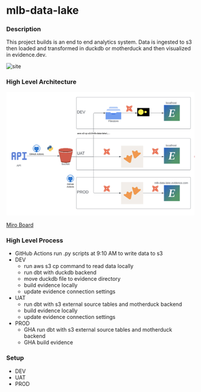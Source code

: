 # mlb-data-lake

### Description

This project builds is an end to end analytics system. Data is ingested to s3 then loaded and transformed in duckdb or motherduck and then visualized in evidence.dev. 

![site](https://mlb-data-lake.netlify.app)

### High Level Architecture
![high level architecture](./images/high-level-architecture-diagram.png)

[Miro Board](https://lucid.app/lucidchart/64b88329-46d6-4283-b875-fea82e9b328a/edit?view_items=DHbh.MwD~tuD&invitationId=inv_aec05db6-afbd-4dc8-831b-353bb2e5a6ce)

### High Level Process

* GitHub Actions run .py scripts at 9:10 AM to write data to s3
* DEV
    * run aws s3 cp command to read data locally
    * run dbt with duckdb backend
    * move duckdb file to evidence directory
    * build evidence locally
    * update evidence connection settings
* UAT
    * run dbt with s3 external source tables and motherduck backend
    * build evidence locally
    * update evidence connection settings
* PROD
    * GHA run dbt with s3 external source tables and motherduck backend
    * GHA build evidence 

### Setup

* DEV
* UAT
* PROD